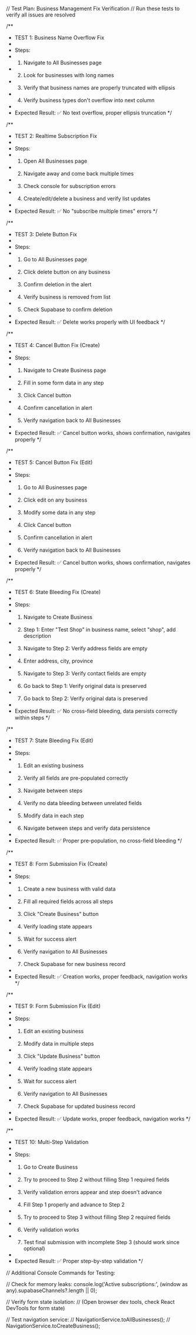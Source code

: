 // Test Plan: Business Management Fix Verification
// Run these tests to verify all issues are resolved

/**
 * TEST 1: Business Name Overflow Fix
 * 
 * Steps:
 * 1. Navigate to All Businesses page
 * 2. Look for businesses with long names
 * 3. Verify that business names are properly truncated with ellipsis
 * 4. Verify business types don't overflow into next column
 * 
 * Expected Result: ✅ No text overflow, proper ellipsis truncation
 */

/**
 * TEST 2: Realtime Subscription Fix
 * 
 * Steps:
 * 1. Open All Businesses page
 * 2. Navigate away and come back multiple times
 * 3. Check console for subscription errors
 * 4. Create/edit/delete a business and verify list updates
 * 
 * Expected Result: ✅ No "subscribe multiple times" errors
 */

/**
 * TEST 3: Delete Button Fix
 * 
 * Steps:
 * 1. Go to All Businesses page
 * 2. Click delete button on any business
 * 3. Confirm deletion in the alert
 * 4. Verify business is removed from list
 * 5. Check Supabase to confirm deletion
 * 
 * Expected Result: ✅ Delete works properly with UI feedback
 */

/**
 * TEST 4: Cancel Button Fix (Create)
 * 
 * Steps:
 * 1. Navigate to Create Business page
 * 2. Fill in some form data in any step
 * 3. Click Cancel button
 * 4. Confirm cancellation in alert
 * 5. Verify navigation back to All Businesses
 * 
 * Expected Result: ✅ Cancel button works, shows confirmation, navigates properly
 */

/**
 * TEST 5: Cancel Button Fix (Edit)
 * 
 * Steps:
 * 1. Go to All Businesses page
 * 2. Click edit on any business
 * 3. Modify some data in any step
 * 4. Click Cancel button
 * 5. Confirm cancellation in alert
 * 6. Verify navigation back to All Businesses
 * 
 * Expected Result: ✅ Cancel button works, shows confirmation, navigates properly
 */

/**
 * TEST 6: State Bleeding Fix (Create)
 * 
 * Steps:
 * 1. Navigate to Create Business
 * 2. Step 1: Enter "Test Shop" in business name, select "shop", add description
 * 3. Navigate to Step 2: Verify address fields are empty
 * 4. Enter address, city, province
 * 5. Navigate to Step 3: Verify contact fields are empty
 * 6. Go back to Step 1: Verify original data is preserved
 * 7. Go back to Step 2: Verify original data is preserved
 * 
 * Expected Result: ✅ No cross-field bleeding, data persists correctly within steps
 */

/**
 * TEST 7: State Bleeding Fix (Edit)
 * 
 * Steps:
 * 1. Edit an existing business
 * 2. Verify all fields are pre-populated correctly
 * 3. Navigate between steps
 * 4. Verify no data bleeding between unrelated fields
 * 5. Modify data in each step
 * 6. Navigate between steps and verify data persistence
 * 
 * Expected Result: ✅ Proper pre-population, no cross-field bleeding
 */

/**
 * TEST 8: Form Submission Fix (Create)
 * 
 * Steps:
 * 1. Create a new business with valid data
 * 2. Fill all required fields across all steps
 * 3. Click "Create Business" button
 * 4. Verify loading state appears
 * 5. Wait for success alert
 * 6. Verify navigation to All Businesses
 * 7. Check Supabase for new business record
 * 
 * Expected Result: ✅ Creation works, proper feedback, navigation works
 */

/**
 * TEST 9: Form Submission Fix (Edit)
 * 
 * Steps:
 * 1. Edit an existing business
 * 2. Modify data in multiple steps
 * 3. Click "Update Business" button
 * 4. Verify loading state appears
 * 5. Wait for success alert
 * 6. Verify navigation to All Businesses
 * 7. Check Supabase for updated business record
 * 
 * Expected Result: ✅ Update works, proper feedback, navigation works
 */

/**
 * TEST 10: Multi-Step Validation
 * 
 * Steps:
 * 1. Go to Create Business
 * 2. Try to proceed to Step 2 without filling Step 1 required fields
 * 3. Verify validation errors appear and step doesn't advance
 * 4. Fill Step 1 properly and advance to Step 2
 * 5. Try to proceed to Step 3 without filling Step 2 required fields
 * 6. Verify validation works
 * 7. Test final submission with incomplete Step 3 (should work since optional)
 * 
 * Expected Result: ✅ Proper step-by-step validation
 */

// Additional Console Commands for Testing:

// Check for memory leaks:
console.log('Active subscriptions:', (window as any).supabaseChannels?.length || 0);

// Verify form state isolation:
// (Open browser dev tools, check React DevTools for form state)

// Test navigation service:
// NavigationService.toAllBusinesses();
// NavigationService.toCreateBusiness();

